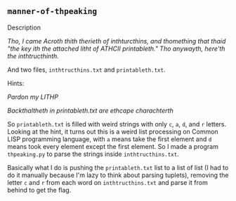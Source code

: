## `manner-of-thpeaking`
Description

_Tho, I came Acroth thith therieth of inthturcthins, and thomething that thaid "the key ith the attached litht of ATHCII printableth." Tho anywayth, here'th the inthtructhinth._

And two files, `inthtructhins.txt` and `printableth.txt`.

Hints:

_Pardon my LITHP_

_Backthaltheth in printableth.txt are ethcape charachterth_

So `printableth.txt` is filled with weird strings with only `c`, `a`, `d`, and `r` letters. Looking at the hint, it turns out this is a weird list processing on Common LISP programming language, with `a` means take the first element and `d` means took every element except the first element. So I made a program `thpeaking.py` to parse the strings inside `inthtructhins.txt`.

Basically what I do is pushing the `printableth.txt` list to a list of list (I had to do it manually because I'm lazy to think about parsing tuplets), removing the letter `c` and `r` from each word on `inthtructhins.txt` and parse it from behind to get the flag.
